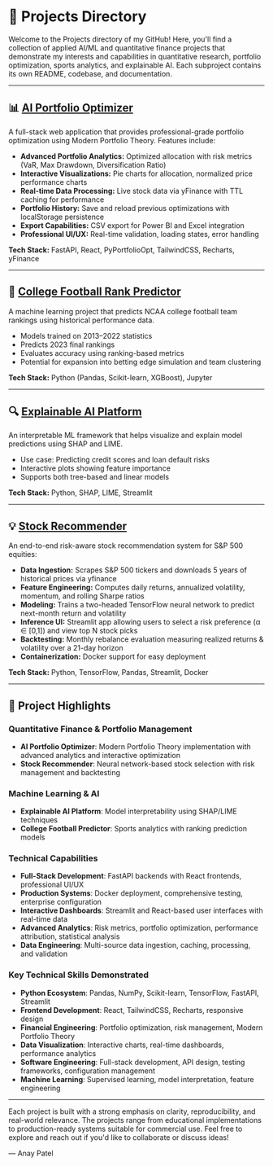 # 🧠 Projects Directory

Welcome to the Projects directory of my GitHub! Here, you'll find a collection of applied AI/ML and quantitative finance projects that demonstrate my interests and capabilities in quantitative research, portfolio optimization, sports analytics, and explainable AI. Each subproject contains its own README, codebase, and documentation.

---


## 📊 [AI Portfolio Optimizer](./AI-Portfolio-Optimizer)

A full-stack web application that provides professional-grade portfolio optimization using Modern Portfolio Theory. Features include:

* **Advanced Portfolio Analytics:** Optimized allocation with risk metrics (VaR, Max Drawdown, Diversification Ratio)
* **Interactive Visualizations:** Pie charts for allocation, normalized price performance charts
* **Real-time Data Processing:** Live stock data via yFinance with TTL caching for performance
* **Portfolio History:** Save and reload previous optimizations with localStorage persistence
* **Export Capabilities:** CSV export for Power BI and Excel integration
* **Professional UI/UX:** Real-time validation, loading states, error handling

**Tech Stack:** FastAPI, React, PyPortfolioOpt, TailwindCSS, Recharts, yFinance

---

## 🏈 [College Football Rank Predictor](./college-football-rank-predictor)

A machine learning project that predicts NCAA college football team rankings using historical performance data.

* Models trained on 2013–2022 statistics
* Predicts 2023 final rankings
* Evaluates accuracy using ranking-based metrics
* Potential for expansion into betting edge simulation and team clustering

**Tech Stack:** Python (Pandas, Scikit-learn, XGBoost), Jupyter

---

## 🔍 [Explainable AI Platform](./explainable-ai-platform)

An interpretable ML framework that helps visualize and explain model predictions using SHAP and LIME.

* Use case: Predicting credit scores and loan default risks
* Interactive plots showing feature importance
* Supports both tree-based and linear models

**Tech Stack:** Python, SHAP, LIME, Streamlit

---

## 💡 [Stock Recommender](./Stock_Recommender)

An end-to-end risk-aware stock recommendation system for S&P 500 equities:

* **Data Ingestion:** Scrapes S&P 500 tickers and downloads 5 years of historical prices via yfinance
* **Feature Engineering:** Computes daily returns, annualized volatility, momentum, and rolling Sharpe ratios
* **Modeling:** Trains a two-headed TensorFlow neural network to predict next-month return and volatility
* **Inference UI:** Streamlit app allowing users to select a risk preference (α ∈ [0,1]) and view top N stock picks
* **Backtesting:** Monthly rebalance evaluation measuring realized returns & volatility over a 21-day horizon
* **Containerization:** Docker support for easy deployment

**Tech Stack:** Python, TensorFlow, Pandas, Streamlit, Docker

---

## 🎯 Project Highlights

### **Quantitative Finance & Portfolio Management**
- **AI Portfolio Optimizer**: Modern Portfolio Theory implementation with advanced analytics and interactive optimization
- **Stock Recommender**: Neural network-based stock selection with risk management and backtesting

### **Machine Learning & AI**
- **Explainable AI Platform**: Model interpretability using SHAP/LIME techniques
- **College Football Predictor**: Sports analytics with ranking prediction models

### **Technical Capabilities**
- **Full-Stack Development**: FastAPI backends with React frontends, professional UI/UX
- **Production Systems**: Docker deployment, comprehensive testing, enterprise configuration
- **Interactive Dashboards**: Streamlit and React-based user interfaces with real-time data
- **Advanced Analytics**: Risk metrics, portfolio optimization, performance attribution, statistical analysis
- **Data Engineering**: Multi-source data ingestion, caching, processing, and validation

### **Key Technical Skills Demonstrated**
- **Python Ecosystem**: Pandas, NumPy, Scikit-learn, TensorFlow, FastAPI, Streamlit
- **Frontend Development**: React, TailwindCSS, Recharts, responsive design
- **Financial Engineering**: Portfolio optimization, risk management, Modern Portfolio Theory
- **Data Visualization**: Interactive charts, real-time dashboards, performance analytics
- **Software Engineering**: Full-stack development, API design, testing frameworks, configuration management
- **Machine Learning**: Supervised learning, model interpretation, feature engineering

---

Each project is built with a strong emphasis on clarity, reproducibility, and real-world relevance. The projects range from educational implementations to production-ready systems suitable for commercial use. Feel free to explore and reach out if you'd like to collaborate or discuss ideas!

— Anay Patel